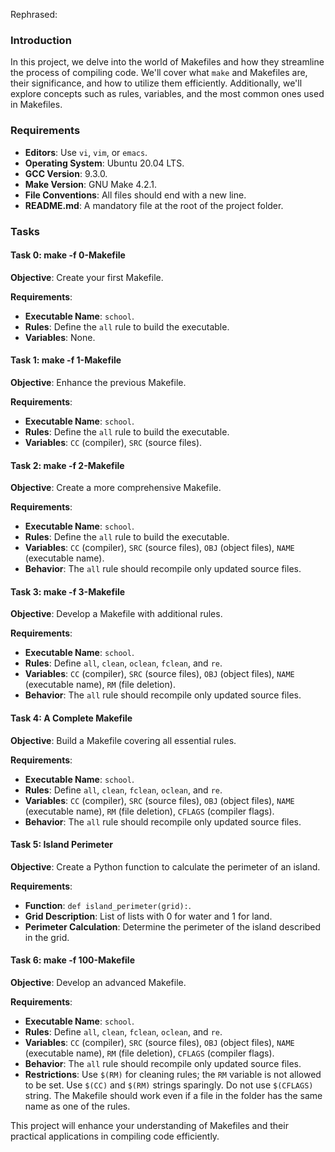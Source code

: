 Rephrased:

### Introduction

In this project, we delve into the world of Makefiles and how they streamline the process of compiling code. We'll cover what `make` and Makefiles are, their significance, and how to utilize them efficiently. Additionally, we'll explore concepts such as rules, variables, and the most common ones used in Makefiles.

### Requirements

- **Editors**: Use `vi`, `vim`, or `emacs`.
- **Operating System**: Ubuntu 20.04 LTS.
- **GCC Version**: 9.3.0.
- **Make Version**: GNU Make 4.2.1.
- **File Conventions**: All files should end with a new line.
- **README.md**: A mandatory file at the root of the project folder.

### Tasks

#### Task 0: make -f 0-Makefile

**Objective**: Create your first Makefile.

**Requirements**:
- **Executable Name**: `school`.
- **Rules**: Define the `all` rule to build the executable.
- **Variables**: None.

#### Task 1: make -f 1-Makefile

**Objective**: Enhance the previous Makefile.

**Requirements**:
- **Executable Name**: `school`.
- **Rules**: Define the `all` rule to build the executable.
- **Variables**: `CC` (compiler), `SRC` (source files).

#### Task 2: make -f 2-Makefile

**Objective**: Create a more comprehensive Makefile.

**Requirements**:
- **Executable Name**: `school`.
- **Rules**: Define the `all` rule to build the executable.
- **Variables**: `CC` (compiler), `SRC` (source files), `OBJ` (object files), `NAME` (executable name).
- **Behavior**: The `all` rule should recompile only updated source files.

#### Task 3: make -f 3-Makefile

**Objective**: Develop a Makefile with additional rules.

**Requirements**:
- **Executable Name**: `school`.
- **Rules**: Define `all`, `clean`, `oclean`, `fclean`, and `re`.
- **Variables**: `CC` (compiler), `SRC` (source files), `OBJ` (object files), `NAME` (executable name), `RM` (file deletion).
- **Behavior**: The `all` rule should recompile only updated source files.

#### Task 4: A Complete Makefile

**Objective**: Build a Makefile covering all essential rules.

**Requirements**:
- **Executable Name**: `school`.
- **Rules**: Define `all`, `clean`, `fclean`, `oclean`, and `re`.
- **Variables**: `CC` (compiler), `SRC` (source files), `OBJ` (object files), `NAME` (executable name), `RM` (file deletion), `CFLAGS` (compiler flags).
- **Behavior**: The `all` rule should recompile only updated source files.

#### Task 5: Island Perimeter

**Objective**: Create a Python function to calculate the perimeter of an island.

**Requirements**:
- **Function**: `def island_perimeter(grid):`.
- **Grid Description**: List of lists with 0 for water and 1 for land.
- **Perimeter Calculation**: Determine the perimeter of the island described in the grid.

#### Task 6: make -f 100-Makefile

**Objective**: Develop an advanced Makefile.

**Requirements**:
- **Executable Name**: `school`.
- **Rules**: Define `all`, `clean`, `fclean`, `oclean`, and `re`.
- **Variables**: `CC` (compiler), `SRC` (source files), `OBJ` (object files), `NAME` (executable name), `RM` (file deletion), `CFLAGS` (compiler flags).
- **Behavior**: The `all` rule should recompile only updated source files.
- **Restrictions**: Use `$(RM)` for cleaning rules; the `RM` variable is not allowed to be set. Use `$(CC)` and `$(RM)` strings sparingly. Do not use `$(CFLAGS)` string. The Makefile should work even if a file in the folder has the same name as one of the rules.

This project will enhance your understanding of Makefiles and their practical applications in compiling code efficiently.